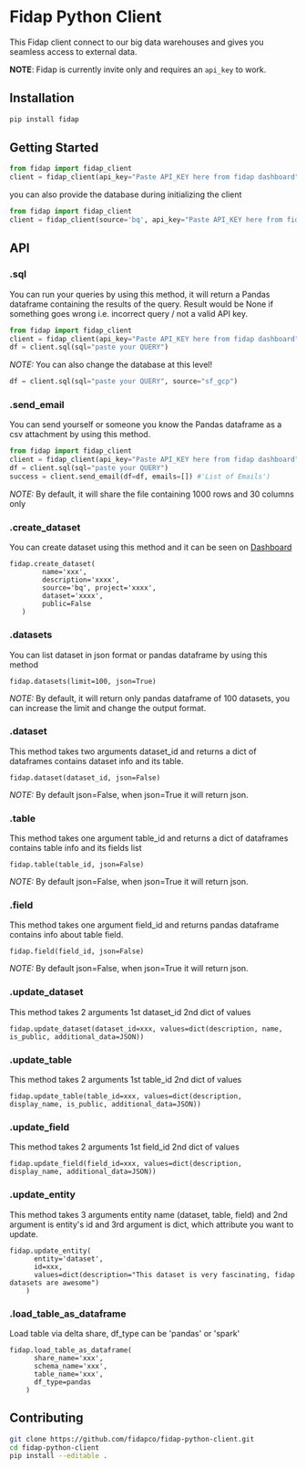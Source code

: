 # Fidap Python Client
This Fidap client connect to our big data warehouses and gives you seamless access to external data.

**NOTE**: Fidap is currently invite only and requires an `api_key` to work.
## Installation
```bash
pip install fidap
```
## Getting Started
```python
from fidap import fidap_client
client = fidap_client(api_key="Paste API_KEY here from fidap dashboard")
```
you can also provide the database during initializing the client
```python
from fidap import fidap_client
client = fidap_client(source='bq', api_key="Paste API_KEY here from fidap dashboard")
```
## API
### .sql
You can run your queries by using this method, it will return a Pandas dataframe containing the results of the query. Result would be None if something goes wrong i.e. incorrect query / not a valid API key.
```python
from fidap import fidap_client
client = fidap_client(api_key="Paste API_KEY here from fidap dashboard")
df = client.sql(sql="paste your QUERY")
```
*NOTE:* You can also change the database at this level!
```python
df = client.sql(sql="paste your QUERY", source="sf_gcp")
```
### .send_email
You can send yourself or someone you know the Pandas dataframe as a csv attachment by using this method.
```python
from fidap import fidap_client
client = fidap_client(api_key="Paste API_KEY here from fidap dashboard")
df = client.sql(sql="paste your QUERY")
success = client.send_email(df=df, emails=[]) #'List of Emails')
```
*NOTE:* By default, it will share the file containing 1000 rows and 30 columns only
### .create_dataset
You can create dataset using this method and it can be seen on [Dashboard](https://app.fidap.com)
```
fidap.create_dataset(
        name='xxx', 
        description='xxxx', 
        source='bq', project='xxxx', 
        dataset='xxxx', 
        public=False
   )
```
### .datasets
You can list dataset in json format or pandas dataframe by using this method
```
fidap.datasets(limit=100, json=True)
```
*NOTE:* By default, it will return only pandas dataframe of 100 datasets, you can increase the limit and change the output format.
### .dataset
This method takes two arguments dataset_id and returns a dict of dataframes contains dataset info and its table.
```
fidap.dataset(dataset_id, json=False)
```
*NOTE:* By default json=False, when json=True it will return json.
### .table
This method takes one argument table_id and returns a dict of dataframes contains table info and its fields list
```
fidap.table(table_id, json=False)
```
*NOTE:* By default json=False, when json=True it will return json.
### .field
This method takes one argument field_id and returns pandas dataframe contains info about table field.
```
fidap.field(field_id, json=False)
```
*NOTE:* By default json=False, when json=True it will return json.
### .update_dataset
This method takes 2 arguments 1st dataset_id 2nd dict of values
```
fidap.update_dataset(dataset_id=xxx, values=dict(description, name, is_public, additional_data=JSON))
```
### .update_table
This method takes 2 arguments 1st table_id 2nd dict of values
```
fidap.update_table(table_id=xxx, values=dict(description, display_name, is_public, additional_data=JSON))
```
### .update_field
This method takes 2 arguments 1st field_id 2nd dict of values
```
fidap.update_field(field_id=xxx, values=dict(description, display_name, additional_data=JSON))
```
### .update_entity
This method takes 3 arguments entity name (dataset, table, field) and 2nd argument is entity's id and 3rd argument is dict, which attribute you want to update.
```
fidap.update_entity(
      entity='dataset', 
      id=xxx, 
      values=dict(description="This dataset is very fascinating, fidap datasets are awesome")
    )
```
### .load_table_as_dataframe
Load table via delta share, df_type can be 'pandas' or 'spark'
```
fidap.load_table_as_dataframe(
      share_name='xxx',
      schema_name='xxx',
      table_name='xxx',
      df_type=pandas
    )
```

## Contributing
```bash
git clone https://github.com/fidapco/fidap-python-client.git
cd fidap-python-client
pip install --editable .
```
